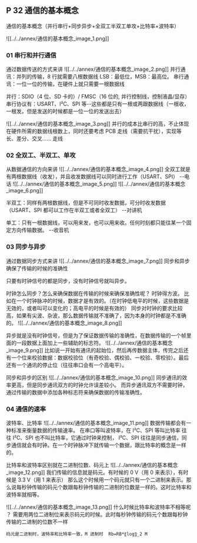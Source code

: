 


## P 32 通信的基本概念
通信的基本概念（并行串行+同步异步+全双工半双工单攻+比特率+波特率）

![[../../annex/通信的基本概念_image_1.png]]


### 01 串行和并行通信
通过数据传送的方式来讲
![[../../annex/通信的基本概念_image_2.png]]
并行通讯：并列的传输，8 行就需要八根数据线
LSB：最低位，MSB：最高位。
串行通讯：一位一位的传输，在硬件上就只需要一根数据线

并行：SDIO（4 位、SD 卡的）/ FMSC（16 位的, 并行控制线，控制液晶/显存）
串行协议有：USART、I²C、SPI 等--这些都是只有一根或两跟数据线（一根收，一根发。但是发送的时候都是一位一位的发送出去）

![[../../annex/通信的基本概念_image_3.png]]
并行的成本比串行的高，不止体现在硬件所需的数据线根数上，同时还要考虑 PCB 走线（需要抗干扰），实现等长、差分、交叉...... 走线

### 02 全双工、半双工、单攻
从数据通信的方向来讲
![[../../annex/通信的基本概念_image_4.png]]
全双工就是有两根数据线（收发），并且收发数据线可以同时进行工作（USART、SPI）
--电话
![[../../annex/通信的基本概念_image_5.png]]
![[../../annex/通信的基本概念_image_6.png]]

半双工：同样有两根数据线，但是不可同时收发数据，可分时收发数据（USART、SPI 都可以工作在半双工或者全双工）
--对讲机

单工：只有一根数据线，可以用来发，也可以用来收。任何时刻都只能往某一个固定方向传输数据。
--收音机

### 03 同步与异步
通过数据同步方式来讲
![[../../annex/通信的基本概念_image_7.png]]
同步和异步确保了传输的时候的准确性

只要有时钟信号的都是同步，没有时钟信号就叫异步。

时钟怎么同步？怎么来确保数据在传输的时候来确保准确性呢？
时钟得方波。
比如在一个时钟脉冲的时候，数据才是有效的。（在时钟低电平的时候，这些数据是无效的，或者叫可以变化的；高电平的时候是有效的）
同步对时钟的要求比较高，如果有尖波、杂波，那么数据传输就不准确了，因为本身的时钟都是不准确的。
![[../../annex/通信的基本概念_image_8.png]]


异步就是没有时钟信号，但是为了保证数据传输的准确性，在数据传输的一个帧里面的一段数据上面加上一些辅助的标志符。
![[../../annex/通信的基本概念_image_9.png]]
比如说一开始有通讯的起始位，然后再传数据主体，传完之后还有一个位来校验数据：数据校验位（有奇校验、偶校验、一校验、零校验）。最后还有一个通讯的停止位（往往串口会有一个高电平）。

同步和异步的区别
![[../../annex/通信的基本概念_image_10.png]]
同步通讯的效率更高，但是同步通讯双方的时钟允许误差较小。
而异步通讯双方不需要时钟，通过传输的数据中添加各种标志符来确保数据的传输准确性。

### 04 通信的速率
波特率、比特率
![[../../annex/通信的基本概念_image_11.png]]
数据传输都会有一种标准来衡量数据的传输速率。
在串口等叫波特率，在 I²C、SPI 等叫比特率
往往  I²C、SPI 也不叫比特率，它通过时钟来控制， I²C、SPI 往往是同步通信，同步通信就会有时钟。在一个时钟脉冲下就传输一个数据，跟比特率的概念是一样的。

比特率和波特率区别就在二进制位数、码元上
![[../../annex/通信的基本概念_image_12.png]]
我们传输的信息就是码元。有时候的 0 V（用 0 来表示），有时候是 3.3 V（用 1 来表示）
那么这个时候用一个码元就只有一个二进制来表示。那么说每秒钟传输的码元个数跟每秒钟传输的二进制的位数是一样的。这时比特率和波特率就相等。



![[../../annex/通信的基本概念_image_13.png]]
什么时候比特率和波特率不相等呢 ？
需要用两位二进制位来表示码元的时候。此时每秒钟传输的码元个数跟每秒钟传输的二进制的位数不一样

```
码元是二进制时，波特率和比特率一致，M 进制时  Rb=RB*〖log〗_2 M
```



























